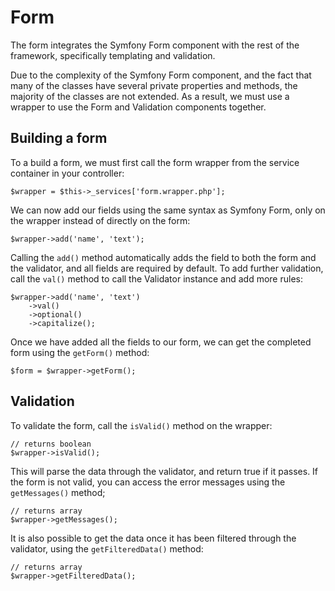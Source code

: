 # Form

The form integrates the Symfony Form component with the rest of the framework, specifically templating and validation.

Due to the complexity of the Symfony Form component, and the fact that many of the classes have several private properties and methods, the majority of the classes are not extended. As a result, we must use a wrapper to use the Form and Validation components together.

## Building a form

To a build a form, we must first call the form wrapper from the service container in your controller:

	$wrapper = $this->_services['form.wrapper.php'];

We can now add our fields using the same syntax as Symfony Form, only on the wrapper instead of directly on the form:

	$wrapper->add('name', 'text');

Calling the `add()` method automatically adds the field to both the form and the validator, and all fields are required by default. To add further validation, call the `val()` method to call the Validator instance and add more rules:

	$wrapper->add('name', 'text')
		->val()
		->optional()
		->capitalize();

Once we have added all the fields to our form, we can get the completed form using the `getForm()` method:

	$form = $wrapper->getForm();

## Validation

To validate the form, call the `isValid()` method on the wrapper:

	// returns boolean
	$wrapper->isValid();

This will parse the data through the validator, and return true if it passes. If the form is not valid, you can access the error messages using the `getMessages()` method;

	// returns array
	$wrapper->getMessages();

It is also possible to get the data once it has been filtered through the validator, using the `getFilteredData()` method:

	// returns array
	$wrapper->getFilteredData();